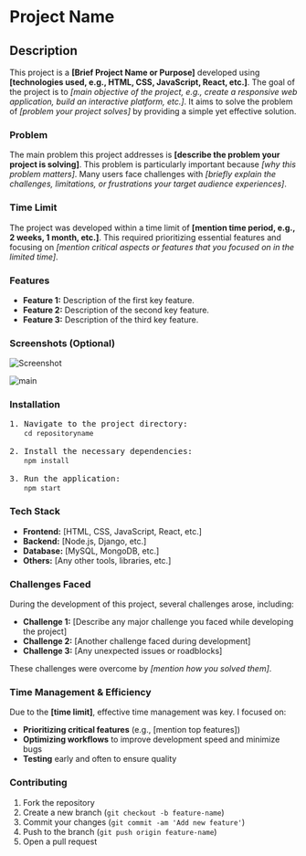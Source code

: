 # Project Name

## Description

This project is a <strong>[Brief Project Name or Purpose]</strong> developed using <strong>[technologies used, e.g., HTML, CSS, JavaScript, React, etc.]</strong>. The goal of the project is to <em>[main objective of the project, e.g., create a responsive web application, build an interactive platform, etc.]</em>. It aims to solve the problem of <em>[problem your project solves]</em> by providing a simple yet effective solution.

### Problem
The main problem this project addresses is <strong>[describe the problem your project is solving]</strong>. This problem is particularly important because <em>[why this problem matters]</em>. Many users face challenges with <em>[briefly explain the challenges, limitations, or frustrations your target audience experiences]</em>.

### Time Limit
The project was developed within a time limit of <strong>[mention time period, e.g., 2 weeks, 1 month, etc.]</strong>. This required prioritizing essential features and focusing on <em>[mention critical aspects or features that you focused on in the limited time]</em>.

### Features
<ul>
  <li><strong>Feature 1:</strong> Description of the first key feature.</li>
  <li><strong>Feature 2:</strong> Description of the second key feature.</li>
  <li><strong>Feature 3:</strong> Description of the third key feature.</li>
  <!-- Add as many features as needed -->
</ul>

### Screenshots (Optional)
<img src="Cura\assets\Images\main.jpg" alt="Screenshot" />

![main](https://github.com/user-attachments/assets/9c79f9f7-3954-4a91-b7ea-0d81e389e1ed)


### Installation

<pre>
1. Navigate to the project directory:
   <code>cd repositoryname</code>

2. Install the necessary dependencies:
   <code>npm install</code>

3. Run the application:
   <code>npm start</code>
</pre>

### Tech Stack
<ul>
  <li><strong>Frontend:</strong> [HTML, CSS, JavaScript, React, etc.]</li>
  <li><strong>Backend:</strong> [Node.js, Django, etc.]</li>
  <li><strong>Database:</strong> [MySQL, MongoDB, etc.]</li>
  <li><strong>Others:</strong> [Any other tools, libraries, etc.]</li>
</ul>

### Challenges Faced
During the development of this project, several challenges arose, including:
<ul>
  <li><strong>Challenge 1:</strong> [Describe any major challenge you faced while developing the project]</li>
  <li><strong>Challenge 2:</strong> [Another challenge faced during development]</li>
  <li><strong>Challenge 3:</strong> [Any unexpected issues or roadblocks]</li>
</ul>
These challenges were overcome by <em>[mention how you solved them]</em>.

### Time Management & Efficiency
Due to the <strong>[time limit]</strong>, effective time management was key. I focused on:
<ul>
  <li><strong>Prioritizing critical features</strong> (e.g., [mention top features])</li>
  <li><strong>Optimizing workflows</strong> to improve development speed and minimize bugs</li>
  <li><strong>Testing</strong> early and often to ensure quality</li>
</ul>

### Contributing
<ol>
  <li>Fork the repository</li>
  <li>Create a new branch (<code>git checkout -b feature-name</code>)</li>
  <li>Commit your changes (<code>git commit -am 'Add new feature'</code>)</li>
  <li>Push to the branch (<code>git push origin feature-name</code>)</li>
  <li>Open a pull request</li>
</ol>
